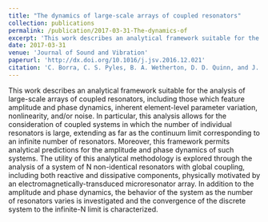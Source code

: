 ```yaml
---
title: "The dynamics of large-scale arrays of coupled resonators"
collection: publications
permalink: /publication/2017-03-31-The-dynamics-of
excerpt: 'This work describes an analytical framework suitable for the analysis of large-scale arrays of coupled resonators, including those which feature amplitude and phase dynamics, inherent element-level parameter variation, nonlinearity, and/or noise. In particular, this analysis allows for the consideration of coupled systems in which the number of individual resonators is large, extending as far as the continuum limit corresponding to an infinite number of resonators. Moreover, this framework permits analytical predictions for the amplitude and phase dynamics of such systems. The utility of this analytical methodology is explored through the analysis of a system of N non-identical resonators with global coupling, including both reactive and dissipative components, physically motivated by an electromagnetically-transduced microresonator array. In addition to the amplitude and phase dynamics, the behavior of the system as the number of resonators varies is investigated and the convergence of the discrete system to the infinite-N limit is characterized.'
date: 2017-03-31
venue: 'Journal of Sound and Vibration'
paperurl: 'http://dx.doi.org/10.1016/j.jsv.2016.12.021'
citation: 'C. Borra, C. S. Pyles, B. A. Wetherton, D. D. Quinn, and J. F. Rhoads. The dynamics of large-scale arrays of coupled resonators. Journal of Sound and Vibration. 2017.'
---
```

This work describes an analytical framework suitable for the analysis of large-scale arrays of coupled resonators, including those which feature amplitude and phase dynamics, inherent element-level parameter variation, nonlinearity, and/or noise. In particular, this analysis allows for the consideration of coupled systems in which the number of individual resonators is large, extending as far as the continuum limit corresponding to an infinite number of resonators. Moreover, this framework permits analytical predictions for the amplitude and phase dynamics of such systems. The utility of this analytical methodology is explored through the analysis of a system of N non-identical resonators with global coupling, including both reactive and dissipative components, physically motivated by an electromagnetically-transduced microresonator array. In addition to the amplitude and phase dynamics, the behavior of the system as the number of resonators varies is investigated and the convergence of the discrete system to the infinite-N limit is characterized.